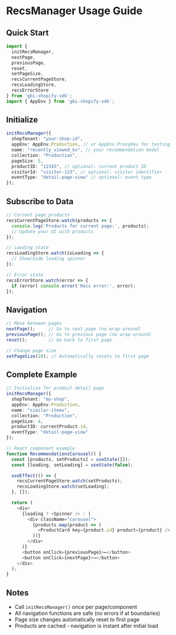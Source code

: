 # RecsManager Usage Guide

## Quick Start

```typescript
import { 
  initRecsManager, 
  nextPage, 
  previousPage, 
  reset,
  setPageSize,
  recsCurrentPageStore, 
  recsLoadingStore, 
  recsErrorStore 
} from 'gbi-shopify-sdk';
import { AppEnv } from 'gbi-shopify-sdk';
```

## Initialize

```typescript
initRecsManager({
  shopTenant: "your-shop-id",
  appEnv: AppEnv.Production, // or AppEnv.ProxyDev for testing
  name: "recently_viewed_kx", // your recommendation model
  collection: "Production",
  pageSize: 5,
  productID: "12345", // optional: current product ID
  visitorId: "visitor-123", // optional: visitor identifier
  eventType: "detail-page-view" // optional: event type
});
```

## Subscribe to Data

```typescript
// Current page products
recsCurrentPageStore.watch(products => {
  console.log('Products for current page:', products);
  // Update your UI with products
});

// Loading state
recsLoadingStore.watch(isLoading => {
  // Show/hide loading spinner
});

// Error state  
recsErrorStore.watch(error => {
  if (error) console.error('Recs error:', error);
});
```

## Navigation

```typescript
// Move between pages
nextPage();     // Go to next page (no wrap-around)
previousPage(); // Go to previous page (no wrap-around)
reset();        // Go back to first page

// Change page size
setPageSize(10); // Automatically resets to first page
```

## Complete Example

```typescript
// Initialize for product detail page
initRecsManager({
  shopTenant: "my-shop",
  appEnv: AppEnv.Production,
  name: "similar-items",
  collection: "Production", 
  pageSize: 4,
  productID: currentProduct.id,
  eventType: "detail-page-view"
});

// React component example
function RecommendationsCarousel() {
  const [products, setProducts] = useState([]);
  const [loading, setLoading] = useState(false);

  useEffect(() => {
    recsCurrentPageStore.watch(setProducts);
    recsLoadingStore.watch(setLoading);
  }, []);

  return (
    <div>
      {loading ? <Spinner /> : (
        <div className="carousel">
          {products.map(product => (
            <ProductCard key={product.id} product={product} />
          ))}
        </div>
      )}
      <button onClick={previousPage}>←</button>
      <button onClick={nextPage}>→</button>
    </div>
  );
}
```

## Notes

- Call `initRecsManager()` once per page/component
- All navigation functions are safe (no errors if at boundaries)
- Page size changes automatically reset to first page
- Products are cached - navigation is instant after initial load 